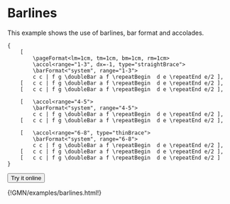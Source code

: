 
# Barlines 

This example shows the use of barlines, bar format and accolades.

~~~~~~
{
	[ 
		\pageFormat<lm=1cm, tm=1cm, bm=1cm, rm=1cm>
		\accol<range="1-3", dx=-1, type="straightBrace">	 
		\barFormat<"system", range="1-3"> 
	 	c c | f g \doubleBar a f \repeatBegin  d e \repeatEnd e/2 ],
	[	c c | f g \doubleBar a f \repeatBegin  d e \repeatEnd e/2 ], 
	[	c c | f g \doubleBar a f \repeatBegin  d e \repeatEnd e/2 ],

	[	\accol<range="4-5">
		\barFormat<"system", range="4-5"> 
	 	c c | f g \doubleBar a f \repeatBegin  d e \repeatEnd e/2 ],
	[	c c | f g \doubleBar a f \repeatBegin  d e \repeatEnd e/2 ],

	[	\accol<range="6-8", type="thinBrace">
		\barFormat<"system", range="6-8">
	 	c c | f g \doubleBar a f \repeatBegin  d e \repeatEnd e/2 ],
	[	c c | f g \doubleBar a f \repeatBegin  d e \repeatEnd e/2 ],
	[	c c | f g \doubleBar a f \repeatBegin  d e \repeatEnd e/2 ]
}
~~~~~~


<a href="https://guidoeditor.grame.fr/?src=https://raw.githubusercontent.com/grame-cncm/guidodoc/master/examples/mkdocs/examples/barlines.gmn" target=_blank><button class="try_it"> Try it online </button></a>

{!GMN/examples/barlines.html!}

